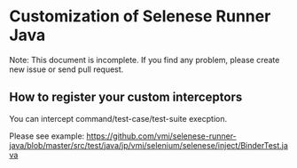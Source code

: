Customization of Selenese Runner Java
=====================================

Note: This document is incomplete.
If you find any problem, please create new issue or send pull request.

How to register your custom interceptors
----------------------------------------

You can intercept command/test-case/test-suite execption.

Please see example: https://github.com/vmi/selenese-runner-java/blob/master/src/test/java/jp/vmi/selenium/selenese/inject/BinderTest.java
